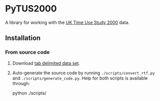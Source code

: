 # PyTUS2000

A library for working with the [UK Time Use Study 2000](https://discover.ukdataservice.ac.uk/catalogue?sn=4504) data.

## Installation

### From source code

1) Download [tab delimited data set](https://discover.ukdataservice.ac.uk/catalogue?sn=4504).

2) Auto-generate the source code by running `./scripts/convert_rtf.py` and `./scripts/generate_code.py`. Help for both scripts is available through:

    python ./scripts/<script>.py --help

3) `pip install .`

## Developer Guide

### Prepare your environment

#### Download and extract data set

To run all tests and to generate the source code, you will need the original data set. Extract it into `./data/` so that it will be discovered by the test runner. Your directory should look like this:

    ./data/
        4504_file_information.rtf
        mrdoc/
            ...
        read4504.txt
        tab/
            ...
    ./pytus2000/
        ...
    ...

#### Convert rtf

The original data dictionaries come in rtf format. For running the tests and generating the source code, you will need to convert them to plain text first. Make sure you have a Python 2 environment with `pyth`, `click`, and `pathlib` installed and run:

    python ./scripts/convert_rtf.py ./data/mrdoc/allissue/ ./data/mrdoc/allissue/

#### Auto-generate data dictionaries

    python ./scripts/generate_code.py ./data/mrdoc/allissue/

You will need to repeat this step whenever you do changes to the script generating the code.

#### Install pytus

Make sure you have the source code autogenerated, see above. Best install `pytus2000` in editable mode:

    $ pip install -e .

### Run the test suite

Make sure you have set up your environment as described above. Run the test suite with py.test:

    $ py.test

Tests including the data set are skipped by default, as the data set might be unavailable and tests are slow. To run all tests run:

    $ py.test --runwithdataset
